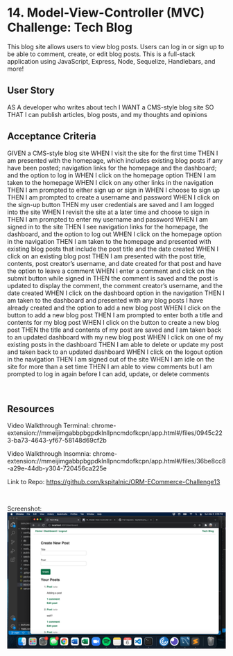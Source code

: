 # 14. Model-View-Controller (MVC) Challenge: Tech Blog

This blog site allows users to view blog posts. Users can log in or sign up to be able to comment, create, or edit blog posts. This is a full-stack application using JavaScript, Express, Node, Sequelize, Handlebars, and more! 


## User Story 
AS A developer who writes about tech
I WANT a CMS-style blog site
SO THAT I can publish articles, blog posts, and my thoughts and opinions


## Acceptance Criteria 
GIVEN a CMS-style blog site
WHEN I visit the site for the first time
THEN I am presented with the homepage, which includes existing blog posts if any have been posted; navigation links for the homepage and the dashboard; and the option to log in
WHEN I click on the homepage option
THEN I am taken to the homepage
WHEN I click on any other links in the navigation
THEN I am prompted to either sign up or sign in
WHEN I choose to sign up
THEN I am prompted to create a username and password
WHEN I click on the sign-up button
THEN my user credentials are saved and I am logged into the site
WHEN I revisit the site at a later time and choose to sign in
THEN I am prompted to enter my username and password
WHEN I am signed in to the site
THEN I see navigation links for the homepage, the dashboard, and the option to log out
WHEN I click on the homepage option in the navigation
THEN I am taken to the homepage and presented with existing blog posts that include the post title and the date created
WHEN I click on an existing blog post
THEN I am presented with the post title, contents, post creator’s username, and date created for that post and have the option to leave a comment
WHEN I enter a comment and click on the submit button while signed in
THEN the comment is saved and the post is updated to display the comment, the comment creator’s username, and the date created
WHEN I click on the dashboard option in the navigation
THEN I am taken to the dashboard and presented with any blog posts I have already created and the option to add a new blog post
WHEN I click on the button to add a new blog post
THEN I am prompted to enter both a title and contents for my blog post
WHEN I click on the button to create a new blog post
THEN the title and contents of my post are saved and I am taken back to an updated dashboard with my new blog post
WHEN I click on one of my existing posts in the dashboard
THEN I am able to delete or update my post and taken back to an updated dashboard
WHEN I click on the logout option in the navigation
THEN I am signed out of the site
WHEN I am idle on the site for more than a set time
THEN I am able to view comments but I am prompted to log in again before I can add, update, or delete comments


</br>

## Resources
Video Walkthrough Terminal: chrome-extension://mmeijimgabbpbgpdklnllpncmdofkcpn/app.html#/files/0945c223-ba73-4643-yf67-58148d69cf2b

Video Walkthrough Insomnia: chrome-extension://mmeijimgabbpbgpdklnllpncmdofkcpn/app.html#/files/36be8cc8-a29e-44db-y304-720456ca225e 

Link to Repo: https://github.com/kspitalnic/ORM-ECommerce-Challenge13

  <br/>

Screenshot: <img src='screenshot.png'>
